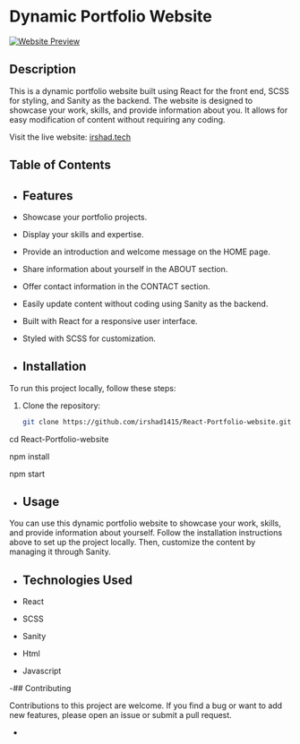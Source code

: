 # Dynamic Portfolio Website

[![Website Preview](https://i.ibb.co/WF71JYk/image-name.png)](https://ibb.co/WF71JYk)

## Description

This is a dynamic portfolio website built using React for the front end, SCSS for styling, and Sanity as the backend. The website is designed to showcase your work, skills, and provide information about you. It allows for easy modification of content without requiring any coding.

Visit the live website: [irshad.tech](https://irshad.tech)

## Table of Contents

- ## Features

- Showcase your portfolio projects.
- Display your skills and expertise.
- Provide an introduction and welcome message on the HOME page.
- Share information about yourself in the ABOUT section.
- Offer contact information in the CONTACT section.
- Easily update content without coding using Sanity as the backend.
- Built with React for a responsive user interface.
- Styled with SCSS for customization.

- ## Installation

To run this project locally, follow these steps:

1. Clone the repository:
   ```bash
   git clone https://github.com/irshad1415/React-Portfolio-website.git
cd React-Portfolio-website

npm install

npm start

- ## Usage

You can use this dynamic portfolio website to showcase your work, skills, and provide information about yourself. 
Follow the installation instructions above to set up the project locally. Then, customize the content by managing it through Sanity.


- ## Technologies Used

- React
- SCSS
- Sanity
- Html
- Javascript

-## Contributing

Contributions to this project are welcome. If you find a bug or want to add new features, please open an issue or submit a pull request.

-



